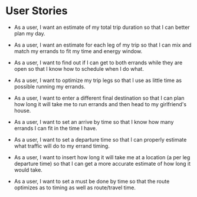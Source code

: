 # User Stories

* As a user, I want an estimate of my total trip duration so that I can better plan my day.

* As a user, I want an estimate for each leg of my trip so that I can mix and match my errands to fit my time and energy window.
* As a user, I want to find out if I can get to both errands while they are open so that I know how to schedule when I do what.
* As a user, I want to optimize my trip legs so that I use as little time as possible running my errands.
* As a user, I want to enter a different final destination so that I can plan how long it will take me to run errands and then head to my girlfriend's house.
* As a user, I want to set an arrive by time so that I know how many errands I can fit in the time I have.
* As a user, I want to set a departure time so that I can properly estimate what traffic will do to my errand timing.
* As a user, I want to insert how long it will take me at a location (a per leg departure time) so that I can get a more accurate estimate of how long it would take.
* As a user, I want to set a must be done by time so that the route optimizes as to timing as well as route/travel time.